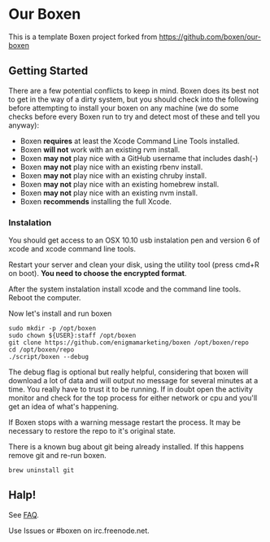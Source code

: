 # Our Boxen

This is a template Boxen project forked from https://github.com/boxen/our-boxen

## Getting Started
There are a few potential conflicts to keep in mind.
Boxen does its best not to get in the way of a dirty system,
but you should check into the following before attempting to install your
boxen on any machine (we do some checks before every Boxen run to try
and detect most of these and tell you anyway):

* Boxen __requires__ at least the Xcode Command Line Tools installed.
* Boxen __will not__ work with an existing rvm install.
* Boxen __may not__ play nice with a GitHub username that includes dash(-)
* Boxen __may not__ play nice with an existing rbenv install.
* Boxen __may not__ play nice with an existing chruby install.
* Boxen __may not__ play nice with an existing homebrew install.
* Boxen __may not__ play nice with an existing nvm install.
* Boxen __recommends__ installing the full Xcode.

### Instalation
You should get access to an OSX 10.10 usb instalation pen and version 6 of xcode and xcode command line tools.

Restart your server and clean your disk, using the utility tool (press cmd+R on boot). **You need to choose the encrypted format**.

After the system instalation install xcode and the command line tools. Reboot the computer.

Now let's install and run boxen

```
sudo mkdir -p /opt/boxen
sudo chown ${USER}:staff /opt/boxen
git clone https://github.com/enigmamarketing/boxen /opt/boxen/repo
cd /opt/boxen/repo
./script/boxen --debug
```

The debug flag is optional but really helpful, considering that boxen will download a lot of data and will output no message for several minutes at a time. You really have to trust it to be running. If in doubt open the activity monitor and check for the top process for either network or cpu and you'll get an idea of what's happening.

If Boxen stops with a warning message restart the process. It may be necessary to restore the repo to it's original state. 

There is a known bug about git being already installed. If this happens remove git and re-run boxen.

```
brew uninstall git
```

## Halp!

See [FAQ](https://github.com/boxen/our-boxen/blob/master/docs/faq.md).

Use Issues or #boxen on irc.freenode.net.
